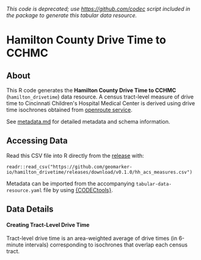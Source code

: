 *This code is deprecated; use https://github.com/codec script included in the package to generate this tabular data resource.*

# Hamilton County Drive Time to CCHMC

## About

This R code generates the **Hamilton County Drive Time to CCHMC** (`hamilton_drivetime`) data resource. A census tract-level measure of drive time to Cincinnati Children's Hospital Medical Center is derived using drive time isochrones obtained from [openroute service](https://classic-maps.openrouteservice.org/reach?n1=38.393339&n2=-95.339355&n3=5&b=0&i=0&j1=30&j2=15&k1=en-US&k2=km). 

See [metadata.md](./metadata.md) for detailed metadata and schema information.

## Accessing Data

Read this CSV file into R directly from the [release](https://github.com/geomarker-io/hamilton_drivetime/releases) with:

```
readr::read_csv("https://github.com/geomarker-io/hamilton_drivetime/releases/download/v0.1.0/hh_acs_measures.csv")
```

Metadata can be imported from the accompanying `tabular-data-resource.yaml` file by using [{CODECtools}](https://geomarker.io/CODECtools/).

## Data Details

#### Creating Tract-Level Drive Time

Tract-level drive time is an area-weighted average of drive times (in 6-minute intervals) corresponding to isochrones that overlap each census tract. 
